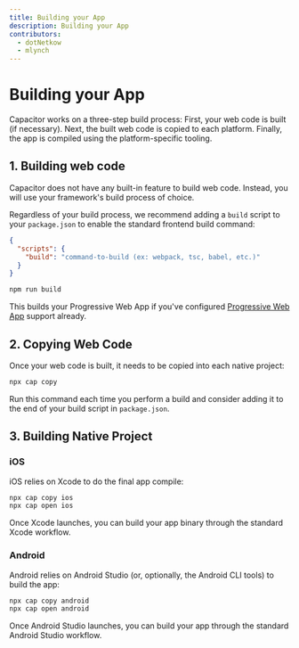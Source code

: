 ```yaml
---
title: Building your App
description: Building your App
contributors:
  - dotNetkow
  - mlynch
---
```


# Building your App

Capacitor works on a three-step build process: First, your web code is built (if necessary). Next, the built web code is copied to each platform. Finally, the app is compiled using the platform-specific tooling.

## 1. Building web code

Capacitor does not have any built-in feature to build web code. Instead, you will use your framework's build process of choice.

Regardless of your build process, we recommend adding a `build` script to your `package.json` to enable the standard frontend
build command:

```json
{
  "scripts": {
    "build": "command-to-build (ex: webpack, tsc, babel, etc.)"
  }
}
```

```bash
npm run build
```

This builds your Progressive Web App if you've configured <a href="/docs/basics/progressive-web-app">Progressive Web App</a> support already.

## 2. Copying Web Code

Once your web code is built, it needs to be copied into each native project:

```bash
npx cap copy
```

Run this command each time you perform a build and consider adding it to the end of your build script in `package.json`.

## 3. Building Native Project

### iOS

iOS relies on Xcode to do the final app compile:

```bash
npx cap copy ios
npx cap open ios
```

Once Xcode launches, you can build your app binary through the standard Xcode workflow.

### Android

Android relies on Android Studio (or, optionally, the Android CLI tools) to build the app:

```bash
npx cap copy android
npx cap open android
```

Once Android Studio launches, you can build your app through the standard Android Studio workflow.
